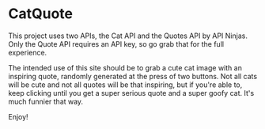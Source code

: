 # CatQuote

This project uses two APIs, the Cat API and the Quotes API by API Ninjas. Only the Quote API requires an API key, so go grab that for the full experience.

The intended use of this site should be to grab a cute cat image with an inspiring quote, randomly generated at the press of two buttons. Not all cats will be cute and not all quotes will be that inspiring, but if you're able to, keep clicking until you get a super serious quote and a super goofy cat. It's much funnier that way.

Enjoy!
